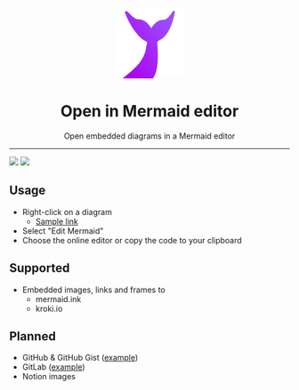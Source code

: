 <div align="center">
  <img src="icon.svg" width="128" />
</div>

<h1 align="center">
  Open in Mermaid editor
</h1>

<p align="center">
  Open embedded diagrams in a Mermaid editor
</p>

---

[![](https://storage.googleapis.com/web-dev-uploads/image/WlD8wC6g8khYWPJUsQceQkhXSlv1/UV4C4ybeBTsZt43U4xis.png)](https://chrome.google.com/webstore/detail/open-in-mermaid-editor/pljeapndbpclcpihiaojeegjkcpnekep)
[![](https://ffp4g1ylyit3jdyti1hqcvtb-wpengine.netdna-ssl.com/addons/files/2015/11/get-the-addon.png)](https://addons.mozilla.org/en-GB/firefox/addon/open-in-mermaid-editor/)

## Usage

- Right-click on a diagram
  - [Sample link](https://mermaid.ink/svg/pako:eNpVkEFPg0AQhf_KZk-atMWC0paDiaW1lyaa2FvpYcoO7EbY3SyDpgH-u0uNRuc0mfe9l8nreG4E8oSXDqxkh02mmZ-nYyqdaqiG5sSm08d-h8Rqo_HSs_XNzrBGGmuVLm-_-fUIsbTbjxgykkq_D99SevW_aOzZ5rgHS8ae_iqHT9Oz7VG9Sh__X5EOvev5WEBSwDQHx1JwJz7hNboalPBvd6Mh4ySxxownfhVYQFtRxjM9eLS1Agi3QpFx3MdUDU44tGTeLjrnCbkWf6CNAt9C_UtVBgR6U8fpYq8d-UZ8ZG50ocrx3rrKnyWRbZIgGOVZqUi251lu6qBRQoIj-bGKgziMlxBGGC8ieIgikZ_nq2UR3s8Lsbibh8CHYfgCSSN_6A)
- Select "Edit Mermaid"
- Choose the online editor or copy the code to your clipboard

## Supported

- Embedded images, links and frames to
  - mermaid.ink
  - kroki.io

## Planned

- GitHub & GitHub Gist ([example](https://gist.github.com/martinwoodward/8ad6296118c975510766d80310db71fd))
- GitLab ([example](https://gitlab.com/gitlab-com/www-gitlab-com/blob/master/sites/handbook/source/handbook/tools-and-tips/mermaid/index.html.md))
- Notion images

<!-- vim: set conceallevel=2 et ts=2 sw=2: -->
